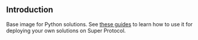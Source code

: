## Introduction

Base image for Python solutions. See [these guides](https://docs.superprotocol.com/testnet/cli/guides/) to learn how to use it for deploying your own solutions on Super Protocol.